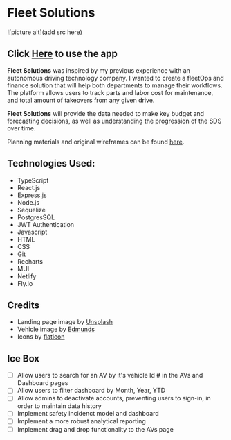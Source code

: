 # Fleet Solutions

![picture alt](add src here)

## Click **[Here](https://fleet-solutions.netlify.app/)** to use the app

**Fleet Solutions** was inspired by my previous experience with an autonomous driving technology company. I wanted to create a fleetOps and finance solution that will help both departments to manage their workflows. The platform allows users to track parts and labor cost for maintenance, and total amount of takeovers from any given drive.

**Fleet Solutions** will provide the data needed to make key budget and forecasting decisions, as well as understanding the progression of the SDS over time. 

Planning materials and original wireframes can be found [here](https://trello.com/b/vkUT9dft/fleet-solutions).

## Technologies Used:
* TypeScript
* React.js
* Express.js
* Node.js
* Sequelize
* PostgresSQL
* JWT Authentication
* Javascript
* HTML
* CSS
* Git
* Recharts
* MUI
* Netlify
* Fly.io

## Credits
* Landing page image by [Unsplash](https://unsplash.com/s/photos/concrete)
* Vehicle image by [Edmunds](https://static.ed.edmunds-media.com/unversioned/img/self-driving-cars/car.svg)
* Icons by [flaticon](https://www.flaticon.com/)

## Ice Box
- [ ] Allow users to search for an AV by it's vehicle Id # in the AVs and Dashboard pages
- [ ] Allow users to filter dashboard by Month, Year, YTD
- [ ] Allow admins to deactivate accounts, preventing users to sign-in, in order to maintain data history
- [ ] Implement safety incidenct model and dashboard
- [ ] Implement a more robust analytical reporting 
- [ ] Implement drag and drop functionality to the AVs page
